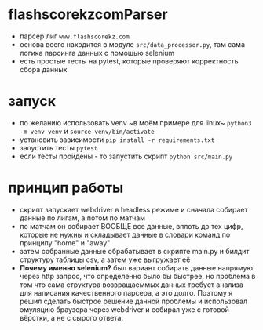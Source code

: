 # flashscorekzcomParser

- парсер лиг `www.flashscorekz.com`
- основа всего находится в модуле `src/data_processor.py`, там сама логика парсинга данных с помощью selenium
- есть простые тесты на pytest, которые проверяют корректность сбора данных

# запуск
- по желанию использовать venv ~в моём примере для linux~ `python3 -m venv venv` и `source venv/bin/activate`
- установить зависимости `pip install -r requirements.txt`
- запустить тесты `pytest`
- если тесты пройдены - то запустить скрипт `python src/main.py`

# принцип работы
- скрипт запускает webdriver в headless режиме и сначала собирает данные по лигам, а потом по матчам
- по матчам он собирает ВООБЩЕ все данные, вплоть до тех цифр, которые не нужны и складывает данные в словари команд по принципу "home" и "away"
- затем собранные данные обрабатывает в скрипте main.py и билдит структуру таблицы csv, а затем уже выгружает её
- **Почему именно selenium?** был вариант собирать данные напрямую через http запрос, что определённо было бы быстрее, но проблема в том что сама структура возвращаеммых данных требует анализа для написания качественного парсера, а это долго. Поэтому я решил сделать быстрое решение данной проблемы и использовал эмуляцию браузера через webdriver и собирал уже с готовой вёрстки, а не с сырого ответа.
